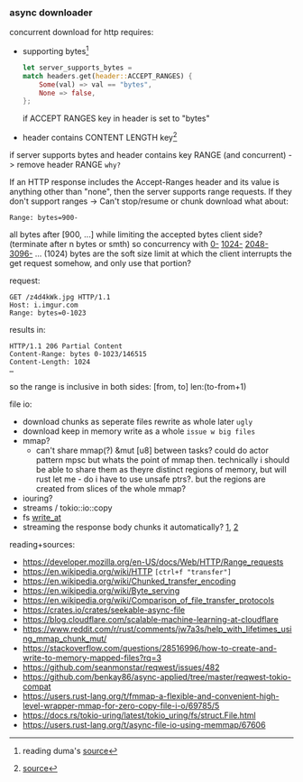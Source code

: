 ### async downloader


concurrent download for http requires:
- supporting bytes[^1]
    ```rust
    let server_supports_bytes = 
    match headers.get(header::ACCEPT_RANGES) {
        Some(val) => val == "bytes",
        None => false,
    };
    ```
    if ACCEPT RANGES key in header is set to "bytes"
    
- header contains CONTENT LENGTH key[^2]

if server supports bytes and header contains key RANGE (and concurrent) -> remove header RANGE
`why?`

If an HTTP response includes the Accept-Ranges header and its value is anything other than "none", then the server supports range requests.
If they don't support ranges -> Can't stop/resume or chunk download
what about:
```
Range: bytes=900-
```
all bytes after [900, ...]
while limiting the accepted bytes client side? (terminate after n bytes or smth)
so concurrency with
[0-](1024) [1024-](1024) [2048-](1024) [3096-](1024) ...
(1024) bytes are the soft size limit at which the client interrupts the get request somehow, and only use that portion?

request:
```
GET /z4d4kWk.jpg HTTP/1.1
Host: i.imgur.com
Range: bytes=0-1023
```
results in:
```
HTTP/1.1 206 Partial Content
Content-Range: bytes 0-1023/146515
Content-Length: 1024
…
```
so the range is inclusive in both sides: [from, to]  len:(to-from+1)


file io:
- download chunks as seperate files rewrite as whole later `ugly`
- download keep in memory write as a whole `issue w big files`
- mmap?
    - can't share mmap(?) &mut [u8] between tasks? could do actor pattern mpsc but whats the point of mmap then. technically i should be able to share them as theyre distinct regions of memory, but will rust let me - do i have to use unsafe ptrs?. but the regions are created from slices of the whole mmap?
- iouring?
- streams / tokio::io::copy
- fs [write_at](https://doc.rust-lang.org/std/os/unix/fs/trait.FileExt.html#tymethod.write_at)
- streaming the response body chunks it automatically? [1](https://users.rust-lang.org/t/async-download-very-large-files/79621), [2](https://webscraping.ai/faq/reqwest/what-is-the-best-way-to-handle-large-file-downloads-with-reqwest)

reading+sources:

- https://developer.mozilla.org/en-US/docs/Web/HTTP/Range_requests
- https://en.wikipedia.org/wiki/HTTP
    `[ctrl+f "transfer"]`
- https://en.wikipedia.org/wiki/Chunked_transfer_encoding
- https://en.wikipedia.org/wiki/Byte_serving
- https://en.wikipedia.org/wiki/Comparison_of_file_transfer_protocols
- https://crates.io/crates/seekable-async-file
- https://blog.cloudflare.com/scalable-machine-learning-at-cloudflare
- https://www.reddit.com/r/rust/comments/jw7a3s/help_with_lifetimes_using_mmap_chunk_mut/
- https://stackoverflow.com/questions/28516996/how-to-create-and-write-to-memory-mapped-files?rq=3
- https://github.com/seanmonstar/reqwest/issues/482
- https://github.com/benkay86/async-applied/tree/master/reqwest-tokio-compat
- https://users.rust-lang.org/t/fmmap-a-flexible-and-convenient-high-level-wrapper-mmap-for-zero-copy-file-i-o/69785/5
- https://docs.rs/tokio-uring/latest/tokio_uring/fs/struct.File.html
- https://users.rust-lang.org/t/async-file-io-using-memmap/67606


[^1]: reading duma's [source](https://github.com/mattgathu/duma/blob/6e06e9ac83ecb45db1da0fefcc2567ece56af804/src/core.rs#L180C1-L184C1)
[^2]: [source](https://github.com/mattgathu/duma/blob/6e06e9ac83ecb45db1da0fefcc2567ece56af804/src/core.rs#L204)